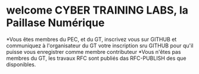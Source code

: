 # welcome CYBER TRAINING LABS, la Paillase Numérique
*Vous êtes membres du PEC, et du GT,  inscrivez vous sur GITHUB et communiquez à l'organisateur du GT votre inscription sru GITHUB pour qu'il puisse vous enregistrer comme membre contributeur
*Vous n'êtes pas membres du GT, les travaux RFC sont publiés das RFC-PUBLISH des que disponibles.
